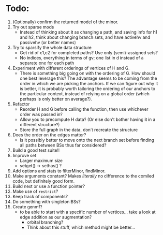 Todo:
=====

1. (Optionally) confirm the returned model of the minor.
2. Try out sparse mods
	- Instead of thinking about it as changing a path, and saving info for h1 and h2, think about changing branch sets, and have activehv and passivehv (or better names)
3. Try to sparsify the whole data structure
	- Get rid of c1,c2 for completed paths? Use only (semi)-assigned sets?
	- No indices, everything in terms of gv; one list in d instead of a separate one for each path
4. Experiment with different orderings of vertices of H and G.
	- There is something big going on with the ordering of G.  How should one best leverage this?  The advantage seems to be coming from the order in which we are picking the anchors.  If we can figure out why it is better, it is probably worth tailoring the ordering of our anchors to the particular context, instead of relying on a global order (which perhaps is only better on average?).
5. Refactor
	- Reorder H and G before calling the function, then use whichever order was passed in?
	- Allow you to precompute H data? (Or else don't bother having it in a different structure?)
	- Store the full graph in the data, don't recreate the structure
6. Does the order on the edges matter?
	- Is it possibly better to move onto the next branch set before finding all paths between BSs thus far considered?
7. Build a good test suite!!
8. Improve set
	- Larger maximum size
	- setget() -> sethas() ?
9. Add options and stats to filterMinor, findMinor.
10. Make arguments constant?  Makes _literally_ no difference to the comiled code, but definitely good form.
11. Build next or use a function pointer?
12. Make use of ```restrict```?
13. Keep track of components?
14. Do something with singleton BSs?
15. Create genmf?
	- to ba able to start with a specific number of vertices... take a look at edge addition as our augmentation?
		- orbital branching?
		- Think about this stuff, which method might be better...
